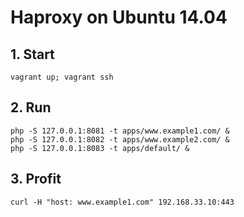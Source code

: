 Haproxy on Ubuntu 14.04
=======================

## 1. Start

```
vagrant up; vagrant ssh
```

## 2. Run

```
php -S 127.0.0.1:8081 -t apps/www.example1.com/ &
php -S 127.0.0.1:8082 -t apps/www.example2.com/ &
php -S 127.0.0.1:8083 -t apps/default/ &
```

## 3. Profit

`curl -H "host: www.example1.com" 192.168.33.10:443`

